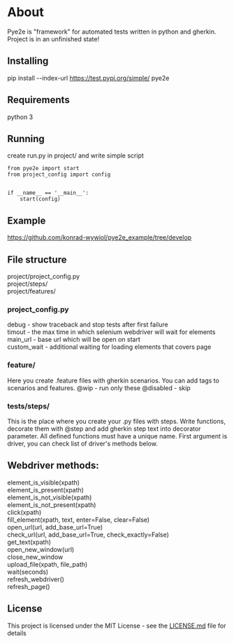 # About
Pye2e is "framework" for automated tests written in python and gherkin. Project is in an unfinished state! 

## Installing
pip install --index-url https://test.pypi.org/simple/ pye2e

## Requirements
python 3   

## Running
create run.py in project/ and write simple script

```
from pye2e import start
from project_config import config


if __name__ == '__main__':
    start(config)
```

## Example
https://github.com/konrad-wywiol/pye2e_example/tree/develop

## File structure
project/project_config.py  
project/steps/  
project/features/  

### project_config.py
debug - show traceback and stop tests after first failure  
timout - the max time in which selenium webdriver will wait for elements  
main_url - base url which will be open on start  
custom_wait - additional waiting for loading elements that covers page  

### feature/
Here you create .feature files with gherkin scenarios. You can add tags to scenarios and features.
@wip - run only these
@disabled - skip 

### tests/steps/
This is the place where you create your .py files with steps. Write functions, decorate them with @step and add gherkin step text into decorator parameter. All defined functions must have a unique name. First argument is driver, you can check list of driver's methods below.

## Webdriver methods:
element_is_visible(xpath)  
element_is_present(xpath)  
element_is_not_visible(xpath)  
element_is_not_present(xpath)  
click(xpath)  
fill_element(xpath, text, enter=False, clear=False)  
open_url(url, add_base_url=True)  
check_url(url, add_base_url=True, check_exactly=False)  
get_text(xpath)  
open_new_window(url)  
close_new_window  
upload_file(xpath, file_path)  
wait(seconds)  
refresh_webdriver()  
refresh_page()  


## License

This project is licensed under the MIT License - see the [LICENSE.md](LICENSE.md) file for details
